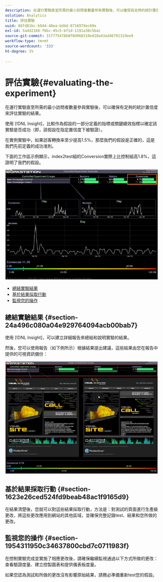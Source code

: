```yaml
---
description: 在運行實驗直至所需的最小訪問者數量參與實驗後，可以確保有足夠的統計置信度來評估實驗的結果。
solution: Analytics
title: 評估實驗
uuid: 88fd81bc-b944-48ea-bd4d-8716979ec69e
exl-id: 5add2168-f6bc-45c5-bf1d-1191a38c5bac
source-git-commit: 31f775478b0f0d968310ed10a43ad46791319ee9
workflow-type: tm+mt
source-wordcount: '333'
ht-degree: 1%

---
```


# 評估實驗{#evaluating-the-experiment}

在運行實驗直至所需的最小訪問者數量參與實驗後，可以確保有足夠的統計置信度來評估實驗的結果。

使用 [!DNL Insight]，比較作為假設的一部分定義的指標或關鍵績效指標以確定該實驗是否成功（即，該假設在指定置信度下被驗證）。

在實例實驗中，如果訪客轉換率至少提高1.5%，那麼我們的假設是正確的，這是我們先前定義的成功准則。

下面的工作區示例顯示，index2test組的Conversion實際上比控制組高1.8%，這證明了我們的假設。

![](assets/experimentresults.png)

* [總結實驗結果](../../../home/c-undst-ctrld-exp/c-vw-rslts/c-ev-exp.md#section-24a496c080a04e929764094acb00bab7)
* [基於結果採取行動](../../../home/c-undst-ctrld-exp/c-vw-rslts/c-ev-exp.md#section-1623e26ced524fd9beab48ac1f9165d9)
* [監視您的操作](../../../home/c-undst-ctrld-exp/c-vw-rslts/c-ev-exp.md#section-1954311950c34637800cbd7c0711983f)

## 總結實驗結果 {#section-24a496c080a04e929764094acb00bab7}

使用 [!DNL Insight]，可以建立詳細報告來總結和說明實驗的結果。

然後，您可以使用報告（如下例所示）根據結果提出建議，這些結果由您在報告中提供的可視資訊備份：

![](assets/experimentresults2.png)

## 基於結果採取行動 {#section-1623e26ced524fd9beab48ac1f9165d9}

在結果清楚後，您就可以對這些結果採取行動，方法是：對測試的頁面進行生產級更改，將這些更改應用到網站的其他區域，並確保完整記錄test、結果和您所做的更改。

## 監視您的操作 {#section-1954311950c34637800cbd7c0711983f}

在控制實驗完成並實施了相應更改後，請確保繼續監視通過以下方式所做的更改：查看驗證度量、建立控製圖表和提供儀表板度量。

如果您認為測試和所做的更改沒有影響原始結果，請務必準備重新test您的假設。
